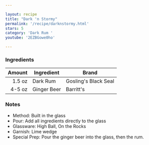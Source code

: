 ```yaml
---

layout: recipe
title: "Dark 'n Stormy"
permalink: '/recipe/darknstormy.html'
stars: 5
category: 'Dark Rum '
youtube: '2EZBGowe0ho'

---
```


### Ingredients

| Amount  | Ingredient               | Brand         |
| -----: | ----------- | -------------------- |
| 1.5 oz | Dark Rum    | Gosling's Black Seal |
| 4-5 oz | Ginger Beer | Barritt's            |

### Notes

- Method: Built in the glass
- Pour: Add all ingredients directly to the glass
- Glassware: High Ball, On the Rocks
- Garnish: Lime wedge
- Special Prep: Pour the ginger beer into the glass, then the rum.

